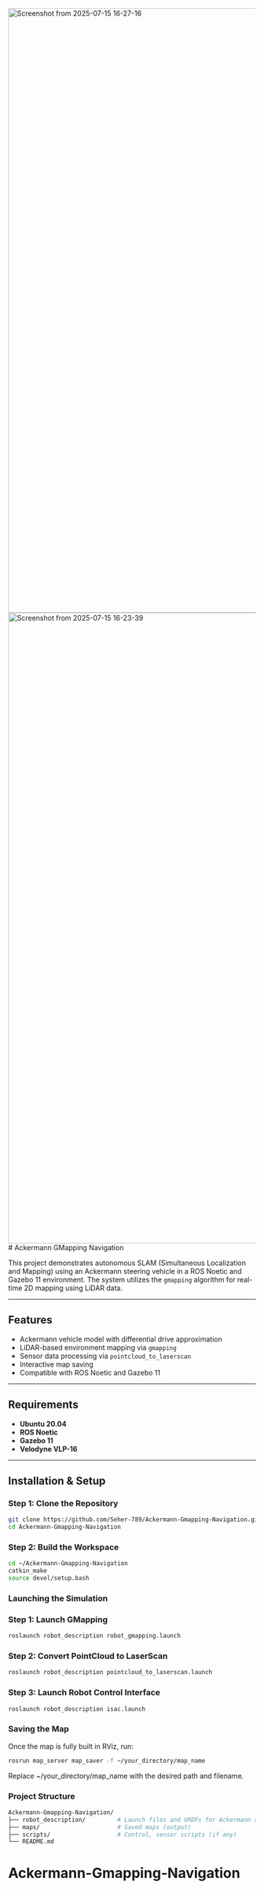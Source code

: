 <img width="1229" height="1228" alt="Screenshot from 2025-07-15 16-27-16" src="https://github.com/user-attachments/assets/655e060f-4ee1-4d7c-b7cb-553608d569aa" />
<img width="1281" height="1281" alt="Screenshot from 2025-07-15 16-23-39" src="https://github.com/user-attachments/assets/e5c3cd06-ef1a-4a9a-9664-00b17792ec7c" />
# Ackermann GMapping Navigation

This project demonstrates autonomous SLAM (Simultaneous Localization and Mapping) using an Ackermann steering vehicle in a ROS Noetic and Gazebo 11 environment. The system utilizes the `gmapping` algorithm for real-time 2D mapping using LiDAR data.

---

## Features

- Ackermann vehicle model with differential drive approximation
- LiDAR-based environment mapping via `gmapping`
- Sensor data processing via `pointcloud_to_laserscan`
- Interactive map saving
- Compatible with ROS Noetic and Gazebo 11

---

## Requirements

- **Ubuntu 20.04**
- **ROS Noetic**
- **Gazebo 11**
- **Velodyne VLP-16**

---

## Installation & Setup

### Step 1: Clone the Repository

```bash
git clone https://github.com/Seher-789/Ackermann-Gmapping-Navigation.git
cd Ackermann-Gmapping-Navigation
```
### Step 2: Build the Workspace
```bash
cd ~/Ackermann-Gmapping-Navigation
catkin_make
source devel/setup.bash
```
### Launching the Simulation 
### Step 1: Launch GMapping
```bash
roslaunch robot_description robot_gmapping.launch
```
### Step 2: Convert PointCloud to LaserScan
```bash
roslaunch robot_description pointcloud_to_laserscan.launch
```
### Step 3: Launch Robot Control Interface
```bash
roslaunch robot_description isac.launch
```
### Saving the Map
Once the map is fully built in RViz, run:
```bash
rosrun map_server map_saver -f ~/your_directory/map_name
```
Replace ~/your_directory/map_name with the desired path and filename.

### Project Structure
```bash
Ackermann-Gmapping-Navigation/
├── robot_description/         # Launch files and URDFs for Ackermann robot
├── maps/                      # Saved maps (output)
├── scripts/                   # Control, sensor scripts (if any)
└── README.md
```

# Ackermann-Gmapping-Navigation
